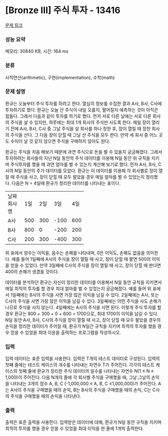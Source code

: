# [Bronze III] 주식 투자 - 13416 

[문제 링크](https://www.acmicpc.net/problem/13416) 

### 성능 요약

메모리: 30840 KB, 시간: 164 ms

### 분류

사칙연산(arithmetic), 구현(implementation), 수학(math)

### 문제 설명

<p>환규는 오늘부터 주식 투자를 하려고 한다. 열심히 정보를 수집한 결과 A사, B사, C사에 투자하기로 했다. 환규는 오늘 산 주식이 내일 오를지, 떨어질지 예측하는 것이 아직은 힘들다. 그래서 다음과 같이 투자를 하기로 했다. 먼저 서로 다른 날에는 서로 다른 회사의 주식을 살 수 있지만, 하루에는 최대 1개 회사의 주식만 사도록 한다. 매일 장이 열리기 전에 A사, B사, C사 중 그날 주식을 살 회사를 하나 정한 후, 장이 열릴 때 정한 회사의 주식을 산다. 그 다음 장이 닫힐 때 그날 산 주식을 모두 판다. 만약 세 회사 중 어느 곳도 수익이 날 것 같지 않으면 주식을 구매하지 않아도 된다.</p>

<p>환규는 주식을 처음 해보기 때문에 과연 주식으로 돈을 벌 수 있을지 궁금해졌다. 그래서 투자하려는 회사들의 지난 N일 동안의 주식 데이터를 이용해 N일 동안 위 규칙을 지키며 주식투자를 했을 때 과연 얼마를 벌 수 있는지 계산해 보기로 했다. 먼저 A사, B사, C사의 N일 동안의 주가 데이터를 모았다. 환규는 이 데이터를 이용해 각 회사별로 장이 열릴 때 주식을 사고, 장이 닫힐 때 모두 팔았을 경우 매일 얼마를 벌 수 있었는지 정리했다. 다음은 N = 4일때 환규가 정리한 데이터를 나타내는 표이다.</p>

<table class="table table-bordered" style="width:50%">
	<tbody>
		<tr>
			<td>날짜<br>
			회사명</td>
			<td>1일</td>
			<td>2일</td>
			<td>3일</td>
			<td>4일</td>
		</tr>
		<tr>
			<td>A사</td>
			<td>500</td>
			<td>300</td>
			<td>-100</td>
			<td>600</td>
		</tr>
		<tr>
			<td>B사</td>
			<td>800</td>
			<td>0</td>
			<td>-200</td>
			<td>200</td>
		</tr>
		<tr>
			<td>C사</td>
			<td>200</td>
			<td>300</td>
			<td>-400</td>
			<td>300</td>
		</tr>
	</tbody>
</table>

<p>위 표에서 양수는 이익을, 음수는 손해를 나타내며, 0은 이익도, 손해도 없음을 의미한다. 예를 들어 1일째에 A사의 주식을 장이 열릴 때 사고, 장이 닫힐 때 팔면 500의 이익을 얻을 수 있었다. 만약 3일째에 C사의 주식을 장이 열릴 때 사고, 장이 닫힐 때 판다면 400의 손해가 생겼을 것이다.</p>

<p>데이터를 분석하던 환규는 자신이 정리한 데이터를 이용해서 N일 동안 규칙을 지키면서 매일 최적의 투자를 할 경우 최대 얼마를 벌 수 있었는지 궁금해졌다. 예를 들어 위 표에서 1일째에는 B사의 주식을 사면 가장 많은 이익을 남길 수 있다. 2일째에는 A사, 또는 C사의 주식을 사면 가장 많은 이익을 남길 수 있다. 3일째에는 어떤 주식을 사도 손해가 나므로 주식을 사지 않는다. 4일째에는 A사의 주식을 사면 된다. 이렇게 주식 투자를 할 경우 환규는 800 + 300 + 0 + 600 = 1700으로, 최대 1700의 이익을 남길 수 있다. N일 동안 A사, B사, C사의 주식을 장이 열릴 때 사고, 장이 닫힐 때 모두 팔았을 경우의 손익을 정리한 데이터가 주어질 때, 환규가 N일간 규칙을 지키며 최적의 투자를 했을 경우 얻을 수 있었을 최대 이윤을 출력하는 프로그램을 작성하시오.</p>

### 입력 

 <p>입력 데이터는 표준 입력을 사용한다. 입력은 T개의 테스트 데이터로 구성된다. 입력의 첫째 줄에는 테스트 케이스의 개수를 나타내는 자연수 T가 주어진다. 각각의 테스트 케이스의 첫째 줄에 환규가 정리한 주식 데이터의 일수를 나타내는 자연수 N(1 ≤ N ≤ 1,000)이 주어진다. 다음 N개의 줄에 각 회사별 주식을 구매했을 때, 그날 그날의 손익을 나타내는 3개의 정수 A, B, C (-1,000,000 ≤ A, B, C ≤1,000,000)가 주어진다. A는 A사의 주식을 구매했을 때의 손익, B는 B사의 주식을 구매했을 때의 손익, C는 C사의 주식을 구매했을 때의 손익을 나타낸다.</p>

### 출력 

 <p>출력은 표준 출력을 사용한다. 입력받은 데이터에 대해, 환규가 N일 동안 규칙을 지키며 최적의 투자를 했을 경우 얻을 수 있었을 최대 이익을 한 줄에 1개씩 출력한다.</p>

